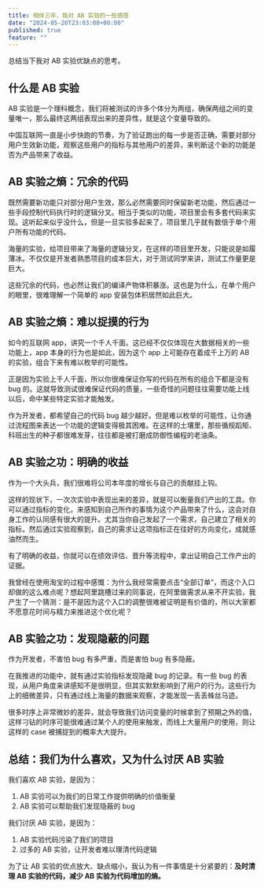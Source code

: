```yaml
---
title: 相伴三年，我对 AB 实验的一些感悟
date: "2024-05-20T23:03:00+00:00"
published: true
feature: ""
---
```


总结当下我对 AB 实验优缺点的思考。

<!-- more -->

## 什么是 AB 实验

AB 实验是一个理科概念，我们将被测试的许多个体分为两组，确保两组之间的变量唯一，那么最终这两组表现出来的差异性，就是这个变量导致的。

中国互联网一直是小步快跑的节奏，为了验证跑出的每一步是否正确，需要对部分用户生效新功能，观察这些用户的指标与其他用户的差异，来判断这个新的功能是否为产品带来了收益。

## AB 实验之熵：冗余的代码

既然需要新功能只对部分用户生效，那么必然需要同时保留新老功能，然后通过一些手段控制代码执行时的逻辑分叉。相当于类似的功能，项目里会有多套代码来实现。这听起来似乎没什么，但是一旦实验多起来了，项目里几乎就有数倍于单个用户所有功能的代码。

海量的实验，给项目带来了海量的逻辑分叉，在这样的项目里开发，只能说是如履薄冰。不仅仅是开发者熟悉项目的成本巨大，对于测试同学来讲，测试工作量更是巨大。

这些冗余的代码，也必然让我们的编译产物体积暴涨。这也是为什么，在单个用户的眼里，很难理解一个简单的 app 安装包体积居然如此巨大。

## AB 实验之熵：难以捉摸的行为

如今的互联网 app，讲究一个千人千面。这已经不仅仅体现在大数据相关的一些功能上，app 本身的行为也是如此，因为这个 app 上可能存在着成千上万的 AB 的实验，组合下来有难以枚举的可能性。

正是因为实验上千人千面，所以你很难保证你写的代码在所有的组合下都是没有 bug 的。这就导致测试很难保证代码的质量，一些奇怪的问题往往需要功能上线以后，命中某些特定实验才能触发。

作为开发者，都希望自己的代码 bug 越少越好。但是难以枚举的可能性，让你通过流程图来表达一个功能的逻辑变得极其困难。在这样的土壤里，那些循规蹈矩、科班出生的种子都很难发芽，往往都是被打磨成防御性编程的老油条。

## AB 实验之功：明确的收益

作为一个大头兵，我们很难将公司本年度的增长与自己的贡献挂上钩。

这样的现状下，一次次实验中表现出来的差异，就是可以衡量我们产出的工具。你可以通过指标的变化，来感知到自己所作的事情为这个产品带来了什么，这会对自身工作的认同感有很大的提升。尤其当你自己发起了一个需求，自己建立了相关的指标，然后通过实验观察到，自己的需求让这项指标正在往好的方向变化，成就感油然而生。

有了明确的收益，你就可以在绩效评估、晋升等流程中，拿出证明自己工作产出的证据。

我曾经在使用淘宝的过程中感慨：为什么我经常需要点击“全部订单”，而这个入口却做的这么难点呢？想起阿里跳槽过来的同事说，在阿里做需求从来不开实验，我产生了一个猜测：是不是因为这个入口的调整很难被证明是有价值的，所以大家都不愿意花时间与精力来推进这个优化呢？

## AB 实验之功：发现隐蔽的问题

作为开发者，不害怕 bug 有多严重，而是害怕 bug 有多隐蔽。

在我推进的功能中，就有通过实验指标发现隐藏 bug 的记录。有一些 bug 的表现，从用户角度来讲感知不是很明显，但其实默默影响到了用户的行为。这些行为上的细微差异，只有通过线上海量的数据来观察，才能发现一丢丢蛛丝马迹。

很多时序上非常微妙的差异，就会导致我们访问变量的时候拿到了预期之外的值，这样刁钻的时序可能很难通过某个人的使用来触发，而线上大量用户的使用，则让这样的 case 被捕捉到的概率大大提升。

## 总结：我们为什么喜欢，又为什么讨厌 AB 实验

我们喜欢 AB 实验，是因为：

1.  AB 实验可以为我们的日常工作提供明确的价值衡量
2.  AB 实验可以帮助我们发现隐蔽的 bug

我们讨厌 AB 实验，是因为：

1.  AB 实验代码污染了我们的项目
2.  过多的 AB 实验，让开发者难以理清代码逻辑

为了让 AB 实验的优点放大、缺点缩小，我认为有一件事情是十分紧要的：**及时清理 AB 实验的代码，减少 AB 实验为代码增加的熵。**
